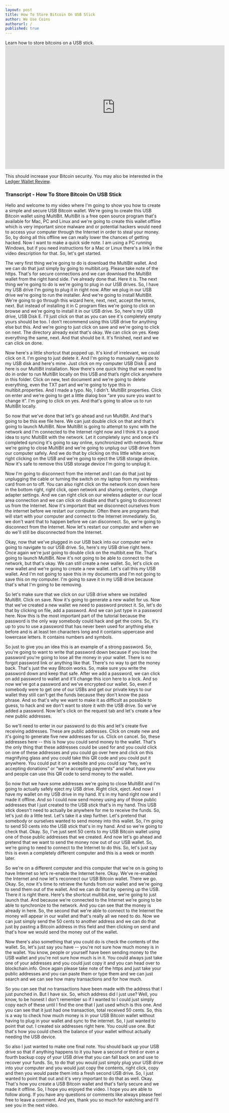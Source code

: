 ```yaml
---
layout: post
title: How To Store Bitcoin On USB Stick
author: We Use Coins
authorurl: /
published: true
---
```



<p>Learn how to store bitcoins on a USB stick.
<iframe width="700" height="394" src="https://www.youtube.com/embed/2qmOM567BF4" frameborder="0" allowfullscreen></iframe>
<p>This should increase your Bitcoin security. You may also be interested in the <a href="https://www.weusecoins.com/bitcoin-ledger-wallet-review/">Ledger Wallet Review</a>.

### Transcript - How To Store Bitcoin On USB Stick

Hello and welcome to my video where I'm going to show you how to create a simple and secure USB Bitcoin wallet.  We're going to create this USB Bitcoin wallet using MultiBit.  MultiBit is a free open source program that's available for Mac, PC and Linux and we're going to create this wallet offline which is very important since malware and or potential hackers would need to access your computer through the Internet in order to steal your money.  So, by doing all this offline we can really lower the chances of getting hacked.  Now I want to make a quick side note.  I am using a PC running Windows, but if you need instructions for a Mac or Linux there's a link in the video description for that.  So, let's get started.

The very first thing we're going to do is download the MultiBit wallet.  And we can do that just simply by going to multibit.org.  Please take note of the https.  That's for secure connections and we can download the MultiBit wallet from the right hand side.  I've already done that.  Here it is.  The next thing we're going to do is we're going to plug in our USB drives.  So, I have my USB drive I'm going to plug it in right now.  After we plug in our USB drive we're going to run the installer.  And we're going to install MultiBit.  We're going to go through this wizard here, next, next, accept the terms, next.  But instead of installing it in C program files we're going to click on browse and we're going to install it in our USB drive.  So, here's my USB drive, USB Disk E.  I'll just click on that as you can see it's completely empty yours should be too.  I don't recommend using this USB drive for anything else but this.  And we're going to just click on save and we're going to click on next.  The directory already exist that's okay.  We can click on yes.  Keep everything the same, next.  And that should be it.  It's finished, next and we can click on done.

Now here's a little shortcut that popped up.  It's kind of irrelevant, we could click on it.  I'm going to just delete it.  And I'm going to manually navigate to my USB disk and here's mine.  Just click on my computer USB Disk E and here is our MultiBit installation.  Now there's one quick thing that we need to do in order to run MultiBit locally on this USB and that’s right click anywhere in this folder.  Click on new, text document and we're going to delete everything, even the TXT part and we're going to type this in multibit.properties.  And I made a typo.  No, I didn't.  MultiBit properties.  Click on enter and we're going to get a little dialog box “are you sure you want to change it”.  I'm going to click on yes.  And that's going to allow us to run MultiBit locally.

So now that we've done that let's go ahead and run MultiBit.  And that's going to be this exe file here.  We can just double click on that and that's going to launch MultiBit.  Now MultiBit is going to attempt to sync with the network and I'm connected to the Internet right now and I think it's a good idea to sync MultiBit with the network.  Let it completely sync and once it’s completed syncing it's going to say online, synchronized with network.  Now we're going to close MultiBit and we're going to unplug our USB drive from our computer safely.  And we do that by clicking on this little white arrow, right clicking on the USB and we're going to eject the USB storage device.  Now it's safe to remove this USB storage device I'm going to unplug it.

Now I'm going to disconnect from the internet and I can do that just by unplugging the cable or turning the switch on my laptop from my wireless card from on to off.  You can also right click on the network icon down here in the bottom right, right click, open network and sharing centers, change adapter settings.  And we can right click on our wireless adapter or our local area connection and we can click on disable and that's going to disconnect us from the Internet.  Now it's important that we disconnect ourselves from the internet before we restart our computer.  Often there are programs that will start with your computer and connect to the Internet immediately.  So, we don't want that to happen before we can disconnect.  So, we're going to disconnect from the Internet.  Now let's restart our computer and when we do we'll still be disconnected from the Internet.

Okay, now that we've plugged in our USB back into our computer we're going to navigate to our USB drive.  So, here's my USB drive right here.  Once again we're just going to double click on the multibit.exe file.  That's going to launch MultiBit.  Now it's not going to be able to connect to the network, but that's okay.  We can still create a new wallet.  So, let's click on new wallet and we're going to create a new wallet.  Let's call this my USB wallet.  And I'm not going to save this in my documents and I'm not going to save this on my computer.  I'm going to save it in my USB drive because that's what I'm going to be removing.

So let's make sure that we click on our USB drive where we installed MultiBit.  Click on save.  Now it's going to generate a new wallet for us.  Now that we've created a new wallet we need to password protect it.  So, let's do that by clicking on file, add a password.  And we can just type in a password here.  Now this is the most important part of the tutorial because the password is the only way somebody could hack and get the coins.  So, it's up to you to use a password that has never been used for anything else before and is at least ten characters long and it contains uppercase and lowercase letters.  It contains numbers and symbols.  

So just to give you an idea this is an example of a strong password.  So, you're going to want to write that password down because if you lose the password you're going to lose all the money in your wallet.  There is no forgot password link or anything like that.  There's no way to get the money back.  That's just the way Bitcoin works.  So, make sure you write the password down and keep that safe.  After we add a password, we can click on add password to wallet and it'll change this icon here to a lock.  And so now we've got a password and we've encrypted our wallet.  So, even if somebody were to get one of our USBs and get our private keys to our wallet they still can't get the funds because they don't know the pass phrase.  And so that's why we want to make it as difficult as possible to guess, to hack and we don't want to store it with the USB drive.  So we've added a password.  Now let's click on the request tab and let's create a few new public addresses.

So we'll need to enter in our password to do this and let's create five receiving addresses.  These are public addresses.  Click on create new and it's going to generate five new addresses for us. Click on cancel.  So, these addresses here -- this is how you could send money to the wallet.  That's the only thing that these addresses could be used for and you could click on one of these addresses and you could go over here and click on this magnifying glass and you could take this QR code and you could put it anywhere.  You could put it on a website and you could say “hey, we're accepting donations” or “we're accepting payments” and what have you and people can use this QR code to send money to the wallet.

So now that we have some addresses we're going to close MultiBit and I'm going to actually safely eject my USB drive.  Right click, eject.  And now I have my wallet on my USB drive in my hand.  It's in my hand right now and I made it offline.  And so I could now send money using any of those public addresses that I just created to the USB stick that's in my hand.  This USB stick doesn't need to actually be anywhere for me to receive the funds.  So, let's just do a little test.  Let's take it a step further.  Let's pretend that somebody or ourselves wanted to send money into this wallet.  So, I'm going to send 50 cents into the USB stick that's in my hand.  And so we're going to check that.  Okay.  So, I've just sent 50 cents to my USB Bitcoin wallet using one of those public addresses that we created.  And now let's go ahead and pretend that we want to send the money now out of our USB wallet.  So, we're going to need to connect to the Internet to do this.  So, let's just say this is even a completely different computer and this is a week or month later.

So we're on a different computer and this computer that we're on is going to have Internet so let’s re-enable the Internet here.  Okay.  We've re-enabled the Internet and now let's reconnect our USB Bitcoin wallet.  There we go.  Okay.  So, now it's time to retrieve the funds from our wallet and we're going to send them out of the wallet.  And we can do that by opening up the USB.  There it is right there.  Here's the shortcut multibit.exe, we're going to just launch that.  And because we're connected to the Internet we're going to be able to synchronize to the network.  And you can see that the money is already in here.  So, the second that we're able to connect to the Internet the money will appear in our wallet and that's really all we need to do.  Now we can just simply send the 50 cents to another address and we can do that just by pasting a Bitcoin address in this field and then clicking on send and that's how we would send the money out of the wallet.

Now there's also something that you could do is check the contents of the wallet.  So, let's just say you have -- you're not sure how much money is in the wallet.  You know, people or yourself have been sending money to the USB wallet and you're not sure how much is in it.  You could always just take one of your addresses and you could just copy it and you can head over to blockchain.info.  Once again please take note of the https and just take your public addresses and you can paste them or type them and we can just search and we can see how many transactions and for how much.

So you can see that no transactions have been made with the address that I just punched in.  But I have six.  So, which address did I just use?  Well, you know, to be honest I don't remember so if I wanted to I could just simply copy each of these until I find the one that I just used which is this one.  And you can see that it just had one transaction, total received 50 cents.  So, this is a way to check how much money is in your USB Bitcoin wallet without having to plug in your wallet and sync to the internet.  So, I just wanted to point that out.  I created six addresses right here.  You could use one.  But that's how you could check the balance of your wallet without actually needing the USB device.

So also I just wanted to make one final note.  You should back up your USB drive so that if anything happens to it you have a second or third or even a fourth backup copy of your USB drive that you can fall back on and use to recover your funds.  So, to do that you would just simply plug your USB drive into your computer and you would just copy the contents, right click, copy and then you would paste them into a fresh second USB drive.  So, I just wanted to point that out and it's very important to do that as well.  Okay.  That's how you create a USB Bitcoin wallet and that's fairly secure and we made it offline.  So, I hope you enjoyed the video.  I hope you are able to follow along.  If you have any questions or comments like always please feel free to leave a comment.  And yes, thank you so much for watching and I'll see you in the next video.
